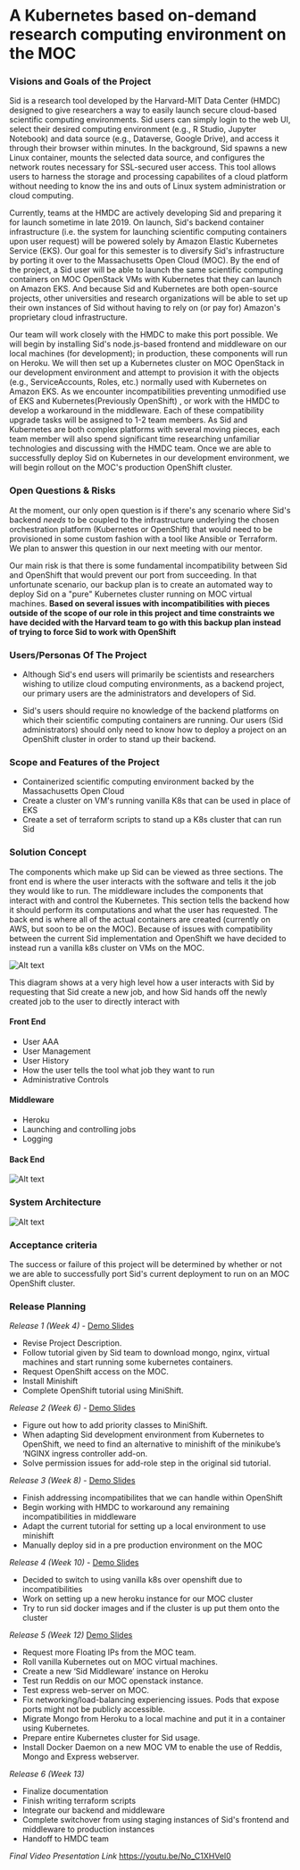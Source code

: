 # A Kubernetes based on-demand research computing environment on the MOC

### Visions and Goals of the Project
Sid is a research tool developed by the Harvard-MIT Data Center (HMDC) designed to give researchers a way to easily launch secure cloud-based scientific computing environments. Sid users can simply login to the web UI, select their desired computing environment (e.g., R Studio, Jupyter Notebook) and data source (e.g., Dataverse, Google Drive), and access it through their browser within minutes. In the background, Sid spawns a new Linux container, mounts the selected data source, and configures the network routes necessary for SSL-secured user access. This tool allows users to harness the storage and processing capabilites of a cloud platform without needing to know the ins and outs of Linux system administration or cloud computing.

Currently, teams at the HMDC are actively developing Sid and preparing it for launch sometime in late 2019. On launch, Sid's backend container infrastructure (i.e. the system for launching scientific computing containers upon user request) will be powered solely by Amazon Elastic Kubernetes Service (EKS). Our goal for this semester is to diversify Sid's infrastructure by porting it over to the Massachusetts Open Cloud (MOC). By the end of the project, a Sid user will be able to launch the same scientific computing containers on MOC OpenStack VMs with Kubernetes that they can launch on Amazon EKS. And because Sid and Kubernetes are both open-source projects, other universities and research organizations will be able to set up their own instances of Sid without having to rely on (or pay for) Amazon's proprietary cloud infrastructure.

Our team will work closely with the HMDC to make this port possible. We will begin by installing Sid's node.js-based frontend and middleware on our local machines (for development); in production, these components will run on Heroku. We will then set up a Kubernetes cluster on MOC OpenStack in our development environment and attempt to provision it with the objects (e.g., ServiceAccounts, Roles, etc.) normally used with Kubernetes on Amazon EKS. As we encounter incompatibilities preventing unmodified use of EKS and Kubernetes(Previously OpenShift) , or work with the HMDC to develop a workaround in the middleware. Each of these compatibility upgrade tasks will be assigned to 1-2 team members. As Sid and Kubernetes are both complex platforms with several moving pieces, each team member will also spend significant time researching unfamiliar technologies and discussing with the HMDC team. Once we are able to successfully deploy Sid on Kubernetes in our development environment, we will begin rollout on the MOC's production OpenShift cluster. 

### Open Questions & Risks
At the moment, our only open question is if there's any scenario where Sid's backend *needs* to be coupled to the infrastructure underlying the chosen orchestration platform (Kubernetes or OpenShift) that would need to be provisioned in some custom fashion with a tool like Ansible or Terraform. We plan to answer this question in our next meeting with our mentor.

Our main risk is that there is some fundamental incompatibility between Sid and OpenShift that would prevent our port from succeeding. In that unfortunate scenario, our backup plan is to create an automated way to deploy Sid on a "pure" Kubernetes cluster running on MOC virtual machines.
**Based on several issues with incompatibilities with pieces outside of the scope of our role in this project and time constraints we have decided with the Harvard team to go with this backup plan instead of trying to force Sid to work with OpenShift**

### Users/Personas Of The Project
- Although Sid's end users will primarily be scientists and researchers wishing to utilize cloud computing environments, as a backend project, our primary users are the administrators and developers of Sid.

- Sid's users should require no knowledge of the backend platforms on which their scientific computing containers are running. Our users (Sid administrators) should only need to know how to deploy a project on an OpenShift cluster in order to stand up their backend.

### Scope and Features of the Project
- Containerized scientific computing environment backed by the Massachusetts Open Cloud
- Create a cluster on VM's running vanilla K8s that can be used in place of EKS
- Create a set of terraform scripts to stand up a K8s cluster that can run Sid

### Solution Concept
The components which make up Sid can be viewed as three sections.  The front end is where the user interacts with the software and tells it the job they would like to run.  The middleware includes the components that interact with and control the Kubernetes. This section tells the backend how it should perform its computations and what the user has requested. The back end is where all of the actual containers are created (currently on AWS, but soon to be on the MOC). Because of issues with compatibility between the current Sid implementation and OpenShift we have decided to instead run a vanilla k8s cluster on VMs on the MOC.

![Alt text](https://github.com/BU-NU-CLOUD-F19/A_Kubernetes_based_on-demand_research_computing_environment_on_the_MOC/blob/master/images/front_middle_back.png)

This diagram shows at a very high level how a user interacts with Sid by requesting that Sid create a new job, and how Sid hands off the newly created job to the user to directly interact with

#### Front End 
- User AAA
- User Management
- User History
- How the user tells the tool what job they want to run
- Administrative Controls

#### Middleware 
- Heroku
- Launching and controlling jobs
- Logging

#### Back End 
![Alt text](https://github.com/BU-NU-CLOUD-F19/A_Kubernetes_based_on-demand_research_computing_environment_on_the_MOC/blob/master/images/layers.png)

### System Architecture
![Alt text](https://github.com/BU-NU-CLOUD-F19/A_Kubernetes_based_on-demand_research_computing_environment_on_the_MOC/blob/master/images/diagram.png)

### Acceptance criteria
The success or failure of this project will be determined by whether or not we are able to successfully port Sid's current deployment to run on an MOC OpenShift cluster.

### Release Planning
*Release 1 (Week 4)* - [Demo Slides](https://docs.google.com/presentation/d/1tONxR0E2NzLYkqCQG6fzuDhMQk2QpP-2fmViq-Ou81M/edit?usp=sharing)
 - Revise Project Description.
 - Follow tutorial given by Sid team to download mongo, nginx, virtual machines and start running some kubernetes containers.
 - Request OpenShift access on the MOC.
 - Install Minishift
 - Complete OpenShift tutorial using MiniShift.
  
 *Release 2 (Week 6)* - [Demo Slides](https://docs.google.com/presentation/d/1q-JB5S5ALB6MFz91jiJ9DxOGtkPKCC74TCi_kamO8As/edit?usp=sharing)
- Figure out how to add priority classes to MiniShift.
- When adapting Sid development environment from Kubernetes to OpenShift, we need to find an alternative to minishift of the    minikube’s ‘NGINX ingress controller add-on.
- Solve permission issues for add-role step in the original sid tutorial.


*Release 3 (Week 8)* - [Demo Slides](https://docs.google.com/presentation/d/125MDdIVHqzH7i-qDa3nRinpl7wkIrtO5x-3KIZQwHZE/edit?usp=sharing)
- Finish addressing incompatibilites that we can handle within OpenShift
- Begin working with HMDC to workaround any remaining incompatibilities in middleware
- Adapt the current tutorial for setting up a local environment to use minishift
- Manually deploy sid in a pre production environment on the MOC
    
*Release 4 (Week 10)* - [Demo Slides](https://docs.google.com/presentation/d/12X2BaJ6Y1ji5peVIqBn_5yY8VPkvLIsUa0Fo2TTu1k4/edit?usp=sharing)
- Decided to switch to using vanilla k8s over openshift due to incompatibilities
- Work on setting up a new heroku instance for our MOC cluster
- Try to run sid docker images and if the cluster is up put them onto the cluster
    
*Release 5 (Week 12)* [Demo Slides](https://docs.google.com/presentation/d/1Z7DAFLzNLEvslrMJsJdhxW_3d9bunOt3AuBDaCUMJU8/edit?usp=sharing)
- Request more Floating IPs from the MOC team.
- Roll vanilla Kubernetes out on MOC virtual machines.
- Create a new ‘Sid Middleware’ instance on Heroku
- Test run Reddis on our MOC openstack instance.
- Test express web-server on MOC.
- Fix networking/load-balancing experiencing issues. Pods that expose ports might not be publicly accessible.
- Migrate Mongo from Heroku to a local machine and put it in a container using Kubernetes.
- Prepare entire Kubernetes cluster for Sid usage.
- Install Docker Daemon on a new MOC VM to enable the use of Reddis, Mongo and Express webserver.

    
*Release 6 (Week 13)*
- Finalize documentation
- Finish writing terraform scripts
- Integrate our backend and middleware
- Complete switchover from using staging instances of Sid's frontend and middleware to production instances
- Handoff to HMDC team

*Final Video Presentation Link*
https://youtu.be/No_C1XHVel0
